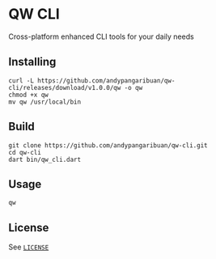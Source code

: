 <!--
pubspec.yaml
dev_dependencies:
  # dtg:
    # path: /Users/apangaribuan/repo/github/dtg
-->

# QW CLI

Cross-platform enhanced CLI tools for your daily needs

## Installing

```shell
curl -L https://github.com/andypangaribuan/qw-cli/releases/download/v1.0.0/qw -o qw
chmod +x qw
mv qw /usr/local/bin
```

## Build

```shell
git clone https://github.com/andypangaribuan/qw-cli.git
cd qw-cli
dart bin/qw_cli.dart
```

## Usage

```shell
qw
```

## License

See [`LICENSE`](./LICENSE)
